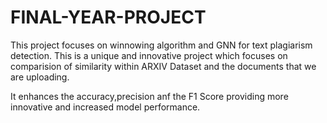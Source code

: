 # FINAL-YEAR-PROJECT
This project focuses on winnowing algorithm and GNN for text plagiarism detection. This is a unique and innovative project which focuses on comparision of similarity within ARXIV Dataset and the documents that we are uploading.

It enhances the accuracy,precision anf the F1 Score providing more innovative and increased model performance.
